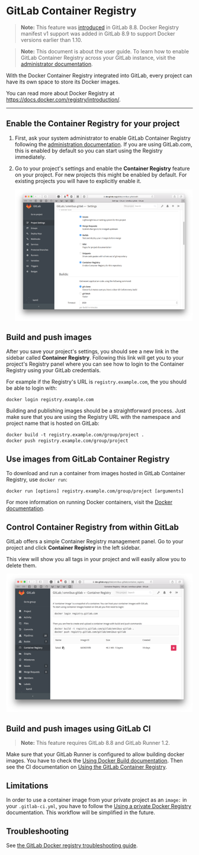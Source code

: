 # GitLab Container Registry

> **Note:**
This feature was [introduced][ce-4040] in GitLab 8.8. Docker Registry manifest
v1 support was added in GitLab 8.9 to support Docker versions earlier than 1.10.

> **Note:**
This document is about the user guide. To learn how to enable GitLab Container
Registry across your GitLab instance, visit the
[administrator documentation](../administration/container_registry.md).

With the Docker Container Registry integrated into GitLab, every project can
have its own space to store its Docker images.

You can read more about Docker Registry at https://docs.docker.com/registry/introduction/.

---

## Enable the Container Registry for your project

1. First, ask your system administrator to enable GitLab Container Registry
   following the [administration documentation](../administration/container_registry.md).
   If you are using GitLab.com, this is enabled by default so you can start using
   the Registry immediately.

1. Go to your project's settings and enable the **Container Registry** feature
   on your project. For new projects this might be enabled by default. For
   existing projects you will have to explicitly enable it.

    ![Enable Container Registry](img/project_feature.png)

## Build and push images

After you save your project's settings, you should see a new link in the
sidebar called **Container Registry**. Following this link will get you to
your project's Registry panel where you can see how to login to the Container
Registry using your GitLab credentials.

For example if the Registry's URL is `registry.example.com`, the you should be
able to login with:

```
docker login registry.example.com
```

Building and publishing images should be a straightforward process. Just make
sure that you are using the Registry URL with the namespace and project name
that is hosted on GitLab:

```
docker build -t registry.example.com/group/project .
docker push registry.example.com/group/project
```

## Use images from GitLab Container Registry

To download and run a container from images hosted in GitLab Container Registry,
use `docker run`:

```
docker run [options] registry.example.com/group/project [arguments]
```

For more information on running Docker containers, visit the
[Docker documentation][docker-docs].

## Control Container Registry from within GitLab

GitLab offers a simple Container Registry management panel. Go to your project
and click **Container Registry** in the left sidebar.

This view will show you all tags in your project and will easily allow you to
delete them.

![Container Registry panel](img/container_registry.png)

## Build and push images using GitLab CI

> **Note:**
This feature requires GitLab 8.8 and GitLab Runner 1.2.

Make sure that your GitLab Runner is configured to allow building docker images.
You have to check the [Using Docker Build documentation](../ci/docker/using_docker_build.md).
Then see the CI documentation on [Using the GitLab Container Registry](../ci/docker/using_docker_build.md#using-the-gitlab-container-registry).

## Limitations

In order to use a container image from your private project as an `image:` in
your `.gitlab-ci.yml`, you have to follow the
[Using a private Docker Registry][private-docker]
documentation. This workflow will be simplified in the future.

## Troubleshooting

See [the GitLab Docker registry troubleshooting guide](troubleshooting.md).

[ce-4040]: https://gitlab.com/gitlab-org/gitlab-ce/merge_requests/4040
[docker-docs]: https://docs.docker.com/engine/userguide/intro/
[private-docker]: https://gitlab.com/gitlab-org/gitlab-ci-multi-runner/blob/master/docs/configuration/advanced-configuration.md#using-a-private-docker-registry
